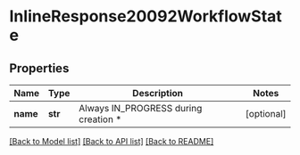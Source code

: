 # InlineResponse20092WorkflowState

## Properties
Name | Type | Description | Notes
------------ | ------------- | ------------- | -------------
**name** | **str** | Always IN_PROGRESS during creation * | [optional] 

[[Back to Model list]](../README.md#documentation-for-models) [[Back to API list]](../README.md#documentation-for-api-endpoints) [[Back to README]](../README.md)


